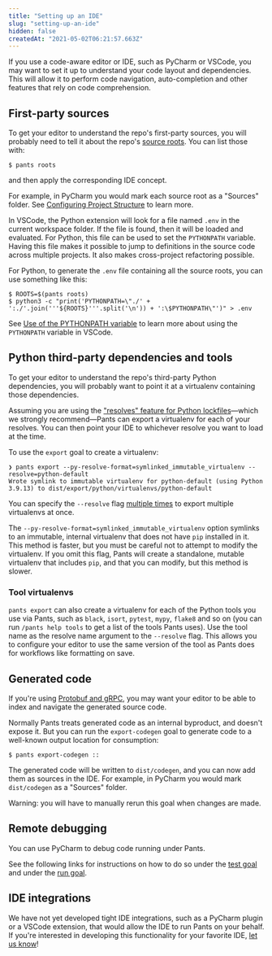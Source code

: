 ```yaml
---
title: "Setting up an IDE"
slug: "setting-up-an-ide"
hidden: false
createdAt: "2021-05-02T06:21:57.663Z"
---
```

If you use a code-aware editor or IDE, such as PyCharm or VSCode, you may want to set it up to understand your code layout and dependencies. This will allow it to perform code navigation, auto-completion and other features that rely on code comprehension.

First-party sources
-------------------

To get your editor to understand the repo's first-party sources, you will probably need to tell it about the repo's [source roots](doc:source-roots). You can list those with:

```shell
$ pants roots
```

and then apply the corresponding IDE concept. 

For example, in PyCharm you would mark each source root as a "Sources" folder. See [Configuring Project Structure](https://www.jetbrains.com/help/pycharm/configuring-project-structure.html) to learn more.

In VSCode, the Python extension will look for a file named `.env` in the current workspace folder. If the file is found, then it will be loaded and evaluated. For Python, this file can be used to set the `PYTHONPATH` variable. Having this file makes it possible to jump to definitions in the source code across multiple projects. It also makes cross-project refactoring possible.

For Python, to generate the `.env` file containing all the source roots, you can use something like this:

```shell
$ ROOTS=$(pants roots)
$ python3 -c "print('PYTHONPATH=\"./' + ':./'.join('''${ROOTS}'''.split('\n')) + ':\$PYTHONPATH\"')" > .env
```

See [Use of the PYTHONPATH variable](https://code.visualstudio.com/docs/python/environments#_use-of-the-pythonpath-variable) to learn more about using the `PYTHONPATH` variable in VSCode.

Python third-party dependencies and tools
-----------------------------------------

To get your editor to understand the repo's third-party Python dependencies, you will probably want to point it at a virtualenv containing those dependencies.

Assuming you are using the ["resolves" feature for Python lockfiles](doc:python-third-party-dependencies)—which we strongly recommend—Pants can export a virtualenv for each of your resolves. You can then point your IDE to whichever resolve you want to load at the time.

To use the `export` goal to create a virtualenv:

```
❯ pants export --py-resolve-format=symlinked_immutable_virtualenv --resolve=python-default
Wrote symlink to immutable virtualenv for python-default (using Python 3.9.13) to dist/export/python/virtualenvs/python-default
```

You can specify the `--resolve` flag [multiple times](doc:options#list-values) to export multiple virtualenvs at once.

The `--py-resolve-format=symlinked_immutable_virtualenv` option symlinks to an immutable, internal virtualenv that does not have `pip` installed in it. This method is faster, but you must be careful not to attempt to modify the virtualenv. If you omit this flag, Pants will create a standalone, mutable virtualenv that includes `pip`, and that you can modify, but this method is slower.

### Tool virtualenvs

`pants export` can also create a virtualenv for each of the Python tools you use via Pants, such as `black`, `isort`, `pytest`, `mypy`, `flake8` and so on (you can run `/pants help tools` to get a list of the tools Pants uses). Use the tool name as the resolve name argument to the `--resolve` flag. This allows you to configure your editor to use the same version of the tool as Pants does for workflows like formatting on save.


Generated code
--------------

If you're using [Protobuf and gRPC](doc:protobuf-python), you may want your editor to be able to index and navigate the generated source code. 

Normally Pants treats generated code as an internal byproduct, and doesn't expose it. But you can run the `export-codegen` goal to generate code to a well-known output location for consumption:

```shell
$ pants export-codegen ::
```

The generated code will be written to `dist/codegen`, and you can now add them as sources in the IDE. For example, in PyCharm you would mark `dist/codegen` as a "Sources" folder. 

Warning: you will have to manually rerun this goal when changes are made.

Remote debugging
----------------

You can use PyCharm to debug code running under Pants. 

See the following links for instructions on how to do so under the [test goal](doc:python-test-goal) and under the [run goal](doc:python-run-goal).

IDE integrations
----------------

We have not yet developed tight IDE integrations, such as a PyCharm plugin or a VSCode extension, that would allow the IDE to run Pants on your behalf. If you're interested in developing this functionality for your favorite IDE, [let us know](doc:the-pants-community)!
